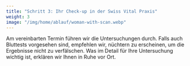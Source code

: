 ```yaml
---
title: "Schritt 3: Ihr Check-up in der Swiss Vital Praxis"
weight: 3
image: "/img/home/ablauf/woman-with-scan.webp"
---
```


Am vereinbarten Termin führen wir die Untersuchungen durch. Falls auch Bluttests vorgesehen sind, empfehlen wir, nüchtern zu erscheinen, um die Ergebnisse nicht zu verfälschen. Was im Detail für Ihre Untersuchung wichtig ist, erklären wir Ihnen in Ruhe vor Ort.